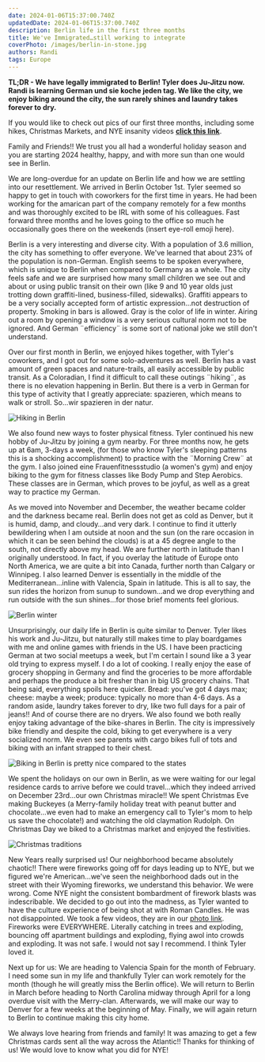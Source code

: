 ```yaml
---
date: 2024-01-06T15:37:00.740Z
updatedDate: 2024-01-06T15:37:00.740Z
description: Berlin life in the first three months
title: We've Immigrated…still working to integrate
coverPhoto: /images/berlin-in-stone.jpg
authors: Randi
tags: Europe
---
```


**TL;DR - We have legally immigrated to Berlin! Tyler does Ju-Jitzu now. Randi is learning German und sie koche jeden tag. We like the city, we enjoy biking around the city, the sun rarely shines and laundry takes forever to dry.**

If you would like to check out pics of our first three months, including some hikes, Christmas Markets, and NYE insanity videos **[click this link](https://photos.app.goo.gl/4VHQnaGqreZZC8pB7)**.

Family and Friends!! We trust you all had a wonderful holiday season and you are starting 2024 healthy, happy, and with more sun than one would see in Berlin.

We are long-overdue for an update on Berlin life and how we are settling into our resettlement. We arrived in Berlin October 1st. Tyler seemed so happy to get in touch with coworkers for the first time in years. He had been working for the amarican part of the company remotely for a few months and was thoroughly excited to be IRL with some of his colleagues. Fast forward three months and he loves going to the office so much he occasionally goes there on the weekends (insert eye-roll emoji here).

Berlin is a very interesting and diverse city. With a population of 3.6 million, the city has something to offer everyone. We've learned that about 23% of the population is non-German. English seems to be spoken everywhere, which is unique to Berlin when compared to Germany as a whole. The city feels safe and we are surprised how many small children we see out and about or using public transit on their own (like 9 and 10 year olds just trotting down graffiti-lined, business-filled, sidewalks). Graffiti appears to be a very socially accepted form of artistic expression...not destruction of property. Smoking in bars is allowed. Gray is the color of life in winter. Airing out a room by opening a window is a very serious cultural norm not to be ignored. And German ¨efficiency¨ is some sort of national joke we still don't understand.

Over our first month in Berlin, we enjoyed hikes together, with Tyler's coworkers, and I got out for some solo-adventures as well. Berlin has a vast amount of green spaces and nature-trails, all easily accessible by public transit. As a Coloradian, I find it difficult to call these outings ¨hiking¨, as there is no elevation happening in Berlin. But there is a verb in German for this type of activity that I greatly appreciate: spazieren, which means to walk or stroll. So…wir spazieren in der natur.

![Hiking in Berlin](/images/berlin-hike-1.jpg)

We also found new ways to foster physical fitness. Tyler continued his new hobby of Ju-Jitzu by joining a gym nearby. For three months now, he gets up at 6am, 3-days a week, (for those who know Tyler's sleeping patterns this is a shocking accomplishment) to practice with the ¨Morning Crew¨ at the gym. I also joined eine Frauenfitnessstudio (a women's gym) and enjoy biking to the gym for fitness classes like Body Pump and Step Aerobics. These classes are in German, which proves to be joyful, as well as a great way to practice my German.

As we moved into November and December, the weather became colder and the darkness became real. Berlin does not get as cold as Denver, but it is humid, damp, and cloudy…and very dark. I continue to find it utterly bewildering when I am outside at noon and the sun (on the rare occasion in which it can be seen behind the clouds) is at a 45 degree angle to the south, not directly above my head. We are further north in latitude than I originally understood. In fact, if you overlay the latitude of Europe onto North America, we are quite a bit into Canada, further north than Calgary or Winnipeg. I also learned Denver is essentially in the middle of the Mediterranean…inline with Valencia, Spain in latitude. This is all to say, the sun rides the horizon from sunup to sundown…and we drop everything and run outside with the sun shines…for those brief moments feel glorious.

![Berlin winter](/images/berlin-winter-1.jpg)

Unsurprisingly, our daily life in Berlin is quite similar to Denver. Tyler likes his work and Ju-Jitzu, but naturally still makes time to play boardgames with me and online games with friends in the US. I have been practicing German at two social meetups a week, but I'm certain I sound like a 3 year old trying to express myself. I do a lot of cooking. I really enjoy the ease of grocery shopping in Germany and find the groceries to be more affordable and perhaps the produce a bit fresher than in big US grocery chains. That being said, everything spoils here quicker. Bread: you've got 4 days max; cheese: maybe a week; produce: typically no more than 4-6 days. As a random aside, laundry takes forever to dry, like two full days for a pair of jeans!! And of course there are no dryers. We also found we both really enjoy taking advantage of the bike-shares in Berlin. The city is impressively bike friendly and despite the cold, biking to get everywhere is a very socialized norm. We even see parents with cargo bikes full of tots and biking with an infant strapped to their chest.

![Biking in Berlin is pretty nice compared to the states](/images/berlin-biking-1.jpg)

We spent the holidays on our own in Berlin, as we were waiting for our legal residence cards to arrive before we could travel…which they indeed arrived on December 23rd…our own Christmas miracle!! We spent Christmas Eve making Buckeyes (a Merry-family holiday treat with peanut butter and chocolate…we even had to make an emergency call to Tyler's mom to help us save the chocolate!) and watching the old claymation Rudolph. On Christmas Day we biked to a Christmas market and enjoyed the festivities.

![Christmas traditions](/images/christmas-buckeyes.jpg)

New Years really surprised us! Our neighborhood became absolutely chaotic!! There were fireworks going off for days leading up to NYE, but we figured we're American…we've seen the neighborhood dads out in the street with their Wyoming fireworks, we understand this behavior. We were wrong. Come NYE night the consistent bombardment of firework blasts was indescribable. We decided to go out into the madness, as Tyler wanted to have the culture experience of being shot at with Roman Candles. He was not disappointed. We took a few videos, they are in our [photo link](https://photos.app.goo.gl/4VHQnaGqreZZC8pB7). Fireworks were EVERYWHERE. Literally catching in trees and exploding, bouncing off apartment buildings and exploding, flying awol into crowds and exploding. It was not safe. I would not say I recommend. I think Tyler loved it.

Next up for us: We are heading to Valencia Spain for the month of February. I need some sun in my life and thankfully Tyler can work remotely for the month (though he will greatly miss the Berlin office). We will return to Berlin in March before heading to North Carolina midway through April for a long overdue visit with the Merry-clan. Afterwards, we will make our way to Denver for a few weeks at the beginning of May. Finally, we will again return to Berlin to continue making this city home.

We always love hearing from friends and family! It was amazing to get a few Christmas cards sent all the way across the Atlantic!! Thanks for thinking of us! We would love to know what you did for NYE!
